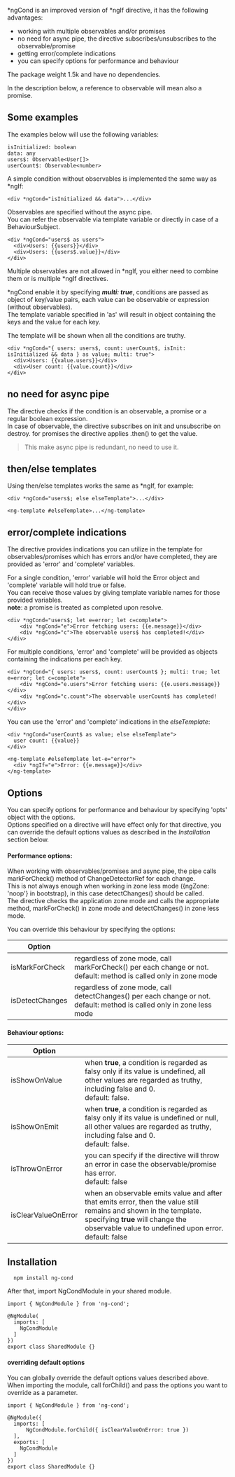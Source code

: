 *ngCond is an improved version of *ngIf directive, it has the following advantages:
* working with multiple observables and/or promises
* no need for async pipe, the directive subscribes/unsubscribes to the observable/promise
* getting error/complete indications
* you can specify options for performance and behaviour
  
The package weight 1.5k and have no dependencies.<br/>

In the description below, a reference to observable will mean also a promise.

## Some examples

The examples below will use the following variables:
```angular2html
isInitialized: boolean
data: any
users$: Observable<User[]>
userCount$: Observable<number>
```

A simple condition without observables is implemented the same way as *ngIf:
```angular2html
<div *ngCond="isInitialized && data">...</div>
```

Observables are specified without the async pipe.<br/>
You can refer the observable via template variable or directly in case of a BehaviourSubject.
```angular2html
<div *ngCond="users$ as users">
  <div>Users: {{users}}</div>
  <div>Users: {{users$.value}}</div>
</div>
```

Multiple observables are not allowed in *ngIf, you either need to combine them or is multiple *ngIf directives.<br/>

*ngCond enable it by specifying ***multi: true***, conditions are passed as object of key/value pairs, each value can 
be observable or expression (without observables).<br/>
The template variable specified in 'as' will result in object containing the keys and the value for each key.<br/>

The template will be shown when all the conditions are truthy.
```angular2html
<div *ngCond="{ users: users$, count: userCount$, isInit: isInitialized && data } as value; multi: true">
  <div>Users: {{value.users}}</div>
  <div>User count: {{value.count}}</div>
</div>
```

## no need for async pipe

The directive checks if the condition is an observable, a promise or a regular boolean expression.<br/>
In case of observable, the directive subscribes on init and unsubscribe on destroy. for promises the directive
applies .then() to get the value.<br/>
> This make async pipe is redundant, no need to use it.


## then/else templates

Using then/else templates works the same as *ngIf, for example:
```angular2html
<div *ngCond="users$; else elseTemplate">...</div>

<ng-template #elseTemplate>...</ng-template>
```

## error/complete indications

The directive provides indications you can utilize in the template for observables/promises which has errors and/or
have completed, they are provided as 'error' and 'complete' variables.<br/>

For a single condition, 'error' variable will hold the Error object and 'complete' variable will hold true or false.<br/>
You can receive those values by giving template variable names for those provided variables.<br/>
**note**: a promise is treated as completed upon resolve.
```
<div *ngCond="users$; let e=error; let c=complete">
    <div *ngCond="e">Error fetching users: {{e.message}}</div>
    <div *ngCond="c">The observable users$ has completed!</div>
</div>
```

For multiple conditions, 'error' and 'complete' will be provided as objects containing the indications per each key.
```
<div *ngCond="{ users: users$, count: userCount$ }; multi: true; let e=error; let c=complete">
    <div *ngCond="e.users">Error fetching users: {{e.users.message}}</div>
    <div *ngCond="c.count">The observable userCount$ has completed!</div>
</div>
```

You can use the 'error' and 'complete' indications in the *elseTemplate*:
```
<div *ngCond="userCount$ as value; else elseTemplate">
  user count: {{value}}
</div>

<ng-template #elseTemplate let-e="error">
  <div *ngIf="e">Error: {{e.message}}</div>
</ng-template>
```

## Options

You can specify options for performance and behaviour by specifying 'opts' object with the options.<br/>
Options specified on a directive will have effect only for that directive, you can override the default options
values as described in the <em>Installation</em> section below. 


#### Performance options:

When working with observables/promises and async pipe, the pipe calls markForCheck() method of ChangeDetectorRef for each change.<br/>
This is not always enough when working in zone less mode ({ngZone: 'noop'} in bootstrap), in this case detectChanges() should be called.</br>
The directive checks the application zone mode and calls the appropriate method, markForCheck() in zone mode and detectChanges() in zone less mode.<br/>

You can override this behaviour by specifying the options:

| Option        |               | 
|------------- |:-------------|
| isMarkForCheck | regardless of zone mode, call markForCheck() per each change or not.<br/>default: method is called only in zone mode |
| isDetectChanges | regardless of zone mode, call detectChanges() per each change or not.<br/>default: method is called only in zone less mode |


#### Behaviour options:

| Option        |               | 
| ------------- |:-------------|
| isShowOnValue | when **true**, a condition is regarded as falsy only if its value is undefined, all other values are regarded as truthy, including false and 0.<br/>default: false. |
| isShowOnEmit  | when **true**, a condition is regarded as falsy only if its value is undefined or null, all other values are regarded as truthy, including false and 0.<br/>default: false. |
| isThrowOnError | you can specify if the directive will throw an error in case the observable/promise has error.<br/>default: false |
| isClearValueOnError | when an observable emits value and after that emits error, then the value still remains and shown in the template.<br/> specifying **true** will change the observable value to undefined upon error.<br/>default: false |


## Installation

```angular2html
  npm install ng-cond
```

After that, import NgCondModule in your shared module.
```angular2html
import { NgCondModule } from 'ng-cond';

@NgModule(
  imports: [
    NgCondModule
  ]
})
export class SharedModule {}
```

#### overriding default options

You can globally override the default options values described above.<br/>
When importing the module, call forChild() and pass the options you want to override as a parameter.
```angular2html
import { NgCondModule } from 'ng-cond';

@NgModule({
  imports: [
      NgCondModule.forChild({ isClearValueOnError: true })
  ],
  exports: [
    NgCondModule
  ]
})
export class SharedModule {}
```
